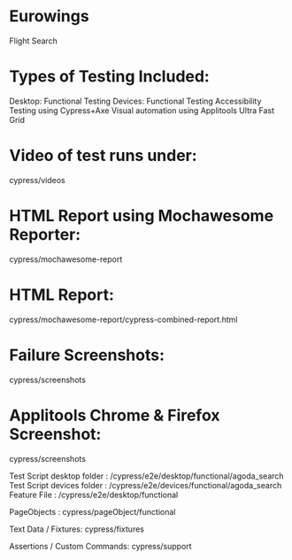 # Eurowings
Flight Search

# Types of Testing Included:

Desktop: Functional Testing
Devices: Functional Testing
Accessibility Testing using Cypress+Axe
Visual automation using Applitools Ultra Fast Grid

# Video of test runs under: 
cypress/videos

# HTML Report using Mochawesome Reporter:
cypress/mochawesome-report

# HTML Report:
cypress/mochawesome-report/cypress-combined-report.html

# Failure Screenshots:
cypress/screenshots

# Applitools Chrome & Firefox Screenshot:
cypress/screenshots

Test Script desktop folder : /cypress/e2e/desktop/functional/agoda_search
Test Script devices folder : /cypress/e2e/devices/functional/agoda_search
Feature File : /cypress/e2e/desktop/functional

PageObjects : cypress/pageObject/functional

Text Data / Fixtures: cypress/fixtures

Assertions / Custom Commands: cypress/support